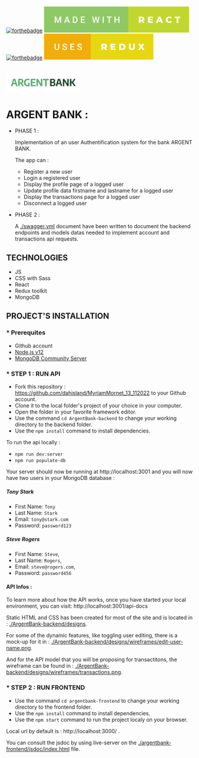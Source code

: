 [![forthebadge](https://forthebadge.com/images/badges/made-with-javascript.svg)](https://forthebadge.com)
[![forthebadge](./readme-assets/made-with-react.svg)](https://forthebadge.com)
[![forthebadge](https://forthebadge.com/images/badges/uses-css.svg)](https://forthebadge.com)
[![forthebadge](./readme-assets/uses-redux.svg)](https://forthebadge.com)

<br/>

<div id="header" align="left">
  <img src="./argentbank-frontend/src/assets/argentBankLogo.png" width="200"/>
</div>

# ARGENT BANK :

- PHASE 1 :

  Implementation of an user Authentification system for the bank ARGENT BANK.

  The app can :

  - Register a new user
  - Login a registered user
  - Display the profile page of a logged user
  - Update profile data firstname and lastname for a logged user
  - Display the transactions page for a logged user
  - Disconnect a logged user

- PHASE 2 :

  A [./swagger.yml](./swagger.yml) document have been written to document the backend endpoints and models datas needed to implement account and transactions api requests.

## TECHNOLOGIES

- JS
- CSS with Sass
- React
- Redux toolkit
- MongoDB

## PROJECT'S INSTALLATION

### \* Prerequites

- Github account
- [Node.js v12](https://nodejs.org/en/)
- [MongoDB Community Server](https://www.mongodb.com/try/download/community)

### \* STEP 1 : RUN API

- Fork this repository : https://github.com/dahisland/MyriamMornet_13_112022 to your Github account.
- Clone it to the local folder's project of your choice in your computer.
- Open the folder in your favorite framework editor.
- Use the command `cd ArgentBank-backend` to change your working directory to the backend folder.
- Use the `npm install` command to install dependencies.

To run the api locally :

- `npm run dev:server`
- `npm run populate-db`

Your server should now be running at http://localhost:3001 and you will now have two users in your MongoDB database :

##### Tony Stark

- First Name: `Tony`
- Last Name: `Stark`
- Email: `tony@stark.com`
- Password: `password123`

##### Steve Rogers

- First Name: `Steve`,
- Last Name: `Rogers`,
- Email: `steve@rogers.com`,
- Password: `password456`

#### API Infos :

To learn more about how the API works, once you have started your local environment, you can visit: http://localhost:3001/api-docs

Static HTML and CSS has been created for most of the site and is located in :
[./ArgentBank-backend/designs](./ArgentBank-backend/designs).

For some of the dynamic features, like toggling user editing, there is a mock-up for it in :
[./ArgentBank-backend/designs/wireframes/edit-user-name.png](./ArgentBank-backend/designs/wireframes/edit-user-name.png).

And for the API model that you will be proposing for transactitons, the wireframe can be found in :
[./ArgentBank-backend/designs/wireframes/transactions.png](./ArgentBank-backend/designs/wireframes/transactions.png).

### \* STEP 2 : RUN FRONTEND

- Use the command `cd argentbank-frontend` to change your working directory to the frontend folder.
- Use the `npm install` command to install dependencies.
- Use the `npm start` command to run the project localy on your browser.

Local url by default is : http://localhost:3000/ .

You can consult the jsdoc by using live-server on the [./argentbank-frontend/jsdoc/index.html](./argentbank-frontend/jsdoc/index.html) file.
